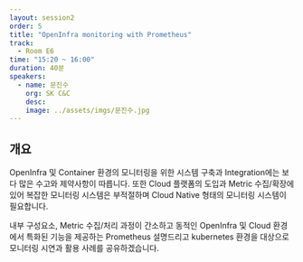 ```yaml
---
layout: session2
order: 5
title: "OpenInfra monitoring with Prometheus"
track:
  - Room E6
time: "15:20 ~ 16:00"
duration: 40분
speakers:
  - name: 문진수
    org: SK C&C
    desc: 
    image: ../assets/imgs/문진수.jpg
---
```


## 개요

OpenInfra 및 Container 환경의 모니터링을 위한 시스템 구축과 Integration에는 보다 많은 수고와 제약사항이 따릅니다.
또한 Cloud 플랫폼의 도입과 Metric 수집/확장에 있어 복잡한 모니터링 시스템은 부적절하며 Cloud Native 형태의 모니터링 시스템이 필요합니다.
 
내부 구성요소, Metric 수집/처리 과정이 간소하고 동적인 OpenInfra 및 Cloud 환경에서 특화된 기능을 제공하는 Prometheus 설명드리고 kubernetes 환경을 대상으로 모니터링 시연과 활용 사례를 공유하겠습니다.
